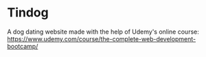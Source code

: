# Tindog
A dog dating website made with the help of Udemy's online course: https://www.udemy.com/course/the-complete-web-development-bootcamp/
